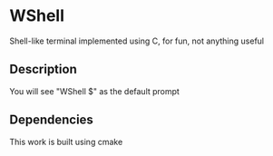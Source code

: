 # WShell
Shell-like terminal implemented using C, for fun, not anything useful

## Description
You will see "WShell $" as the default prompt

## Dependencies
This work is built using cmake
